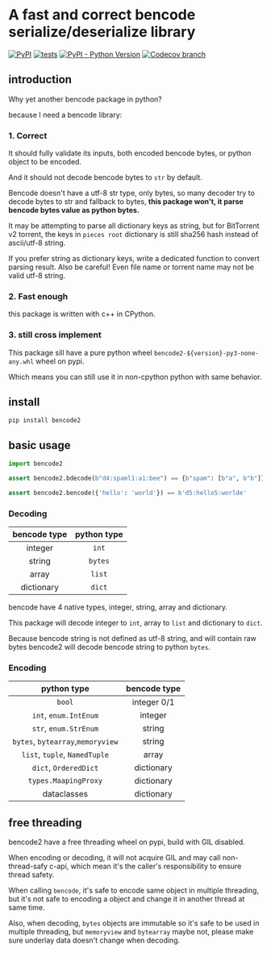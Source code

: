 # A fast and correct bencode serialize/deserialize library

[![PyPI](https://img.shields.io/pypi/v/bencode2)](https://pypi.org/project/bencode2/)
[![tests](https://github.com/trim21/bencode-py/actions/workflows/tests.yaml/badge.svg)](https://github.com/trim21/bencode-py/actions/workflows/tests.yaml)
[![PyPI - Python Version](https://img.shields.io/badge/python-%3E%3D3.8%2C%3C4.0-blue)](https://pypi.org/project/bencode2/)
[![Codecov branch](https://img.shields.io/codecov/c/github/Trim21/bencode-py/master)](https://codecov.io/gh/Trim21/bencode-py/branch/master)

## introduction

Why yet another bencode package in python?

because I need a bencode library:

### 1. Correct

It should fully validate its inputs, both encoded bencode bytes, or python object to be
encoded.

And it should not decode bencode bytes to `str` by default.

Bencode doesn't have a utf-8 str type, only bytes,
so many decoder try to decode bytes to str and fallback to bytes,
**this package won't, it parse bencode bytes value as python bytes.**

It may be attempting to parse all dictionary keys as string,
but for BitTorrent v2 torrent, the keys in `pieces root` dictionary is still sha256 hash
instead of ascii/utf-8 string.

If you prefer string as dictionary keys, write a dedicated function to convert parsing
result. Also be careful! Even file name or torrent name may not be valid utf-8 string.

### 2. Fast enough

this package is written with c++ in CPython.

### 3. still cross implement

This package sill have a pure python wheel `bencode2-${version}-py3-none-any.whl` wheel
on pypi.

Which means you can still use it in non-cpython python with same behavior.

## install

```shell
pip install bencode2
```

## basic usage

```python
import bencode2

assert bencode2.bdecode(b"d4:spaml1:a1:bee") == {b"spam": [b"a", b"b"]}

assert bencode2.bencode({'hello': 'world'}) == b'd5:hello5:worlde'
```

### Decoding

| bencode type | python type |
|:------------:|:-----------:|
|   integer    |    `int`    |
|    string    |   `bytes`   |
|    array     |   `list`    |
|  dictionary  |   `dict`    |

bencode have 4 native types, integer, string, array and dictionary.

This package will decode integer to `int`, array to `list` and
dictionary to `dict`.

Because bencode string is not defined as utf-8 string, and will contain raw bytes
bencode2 will decode bencode string to python `bytes`.

### Encoding

|            python type            | bencode type |
|:---------------------------------:|:------------:|
|              `bool`               | integer 0/1  |
|       `int`, `enum.IntEnum`       |   integer    |
|       `str`, `enum.StrEnum`       |    string    |
| `bytes`, `bytearray`,`memoryview` |    string    |
|   `list`, `tuple`, `NamedTuple`   |    array     |
|       `dict`, `OrderedDict`       |  dictionary  |
|       `types.MaapingProxy`        |  dictionary  |
|            dataclasses            |  dictionary  |

## free threading

bencode2 have a free threading wheel on pypi, build with GIL disabled.

When encoding or decoding, it will not acquire GIL and may call non-thread-safy c-api,
which mean it's the caller's responsibility to ensure thread safety.

When calling `bencode`, it's safe to encode same object in multiple threading,
but it's not safe to encoding a object and change it in another thread at same time.

Also, when decoding, `bytes` objects are immutable so it's safe to be used in multiple
threading,
but `memoryview` and `bytearray` maybe not, please make sure underlay data doesn't
change when decoding.
